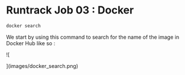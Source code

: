 # Runtrack Job 03 : Docker

```sh
docker search
``` 
We start by using this command to search for the name of the image in Docker Hub like so :

![
    
    
](images/docker_search.png)